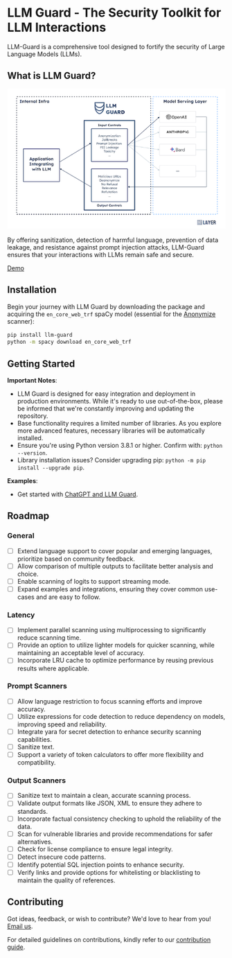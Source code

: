 # LLM Guard - The Security Toolkit for LLM Interactions

LLM-Guard is a comprehensive tool designed to fortify the security of Large Language Models (LLMs).

## What is LLM Guard?

![LLM-Guard](./img/flow.png)

By offering sanitization, detection of harmful language, prevention of data leakage, and resistance against prompt
injection attacks, LLM-Guard ensures that your interactions with LLMs remain safe and secure.

[Demo](https://huggingface.co/spaces/laiyer/llm-guard-playground)

## Installation

Begin your journey with LLM Guard by downloading the package and acquiring the `en_core_web_trf` spaCy model (essential
for the [Anonymize](./input_scanners/anonymize.md) scanner):

```sh
pip install llm-guard
python -m spacy download en_core_web_trf
```

## Getting Started

**Important Notes**:

- LLM Guard is designed for easy integration and deployment in production environments. While it's ready to use
  out-of-the-box, please be informed that we're constantly improving and updating the repository.
- Base functionality requires a limited number of libraries. As you explore more advanced features, necessary libraries
  will be automatically installed.
- Ensure you're using Python version 3.8.1 or higher. Confirm with: `python --version`.
- Library installation issues? Consider upgrading pip: `python -m pip install --upgrade pip`.

**Examples**:

- Get started with [ChatGPT and LLM Guard](https://github.com/laiyer-ai/llm-guard/blob/main/examples/openai.py).

## Roadmap

### General

- [ ] Extend language support to cover popular and emerging languages, prioritize based on community feedback.
- [ ] Allow comparison of multiple outputs to facilitate better analysis and choice.
- [ ] Enable scanning of logits to support streaming mode.
- [ ] Expand examples and integrations, ensuring they cover common use-cases and are easy to follow.

### Latency

- [ ] Implement parallel scanning using multiprocessing to significantly reduce scanning time.
- [ ] Provide an option to utilize lighter models for quicker scanning, while maintaining an acceptable level of accuracy.
- [ ] Incorporate LRU cache to optimize performance by reusing previous results where applicable.

### Prompt Scanners

- [ ] Allow language restriction to focus scanning efforts and improve accuracy.
- [ ] Utilize expressions for code detection to reduce dependency on models, improving speed and reliability.
- [ ] Integrate yara for secret detection to enhance security scanning capabilities.
- [ ] Sanitize text.
- [ ] Support a variety of token calculators to offer more flexibility and compatibility.

### Output Scanners

- [ ] Sanitize text to maintain a clean, accurate scanning process.
- [ ] Validate output formats like JSON, XML to ensure they adhere to standards.
- [ ] Incorporate factual consistency checking to uphold the reliability of the data.
- [ ] Scan for vulnerable libraries and provide recommendations for safer alternatives.
- [ ] Check for license compliance to ensure legal integrity.
- [ ] Detect insecure code patterns.
- [ ] Identify potential SQL injection points to enhance security.
- [ ] Verify links and provide options for whitelisting or blacklisting to maintain the quality of references.

## Contributing

Got ideas, feedback, or wish to contribute? We'd love to hear from you! [Email us](mailto:hello@laiyer.ai).

For detailed guidelines on contributions, kindly refer to our [contribution guide](https://github.com/laiyer-ai/llm-guard/blob/main/CONTRIBUTING.md).
